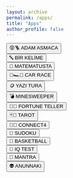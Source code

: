 ```yaml
---
layout: archive
permalink: /apps/
title: "Apps"
author_profile: false
---
```


<button onclick="location.href='../game/hangman/hangman.html'">😵🪜 ADAM ASMACA</button>  
<button onclick="location.href='../game/birkelime.html'">🔤 BİR KELİME</button>  
<button onclick="location.href='../game/matematusta.html'">🧮 MATEMATUSTA</button>  
<button onclick="location.href='../game/car-race.html'">🏁🏎️💨 CAR RACE</button>  
<button onclick="location.href='../game/yazitura.html'">🪙 YAZI TURA</button>  
<button onclick="location.href='../game/minesweeper.html'">💣 MINESWEEPER</button>  
<button onclick="location.href='../game/fortune-teller.html'">🔮✨ FORTUNE TELLER</button>  
<button onclick="location.href='../game/tarot/tarot-reader.html'">🃏🔮 TAROT</button>  
<button onclick="location.href='../game/connectfour.html'">🔴🔵 CONNECT4</button>  
<button onclick="location.href='../game/sudoku.html'">🔢 SUDOKU</button>  
<button onclick="location.href='../game/basketball.html'">🏀 BASKETBALL</button>  
<button onclick="location.href='../game/iqtest.html'">🧠 IQ TEST</button>  
<button onclick="location.href='../game/mantra.html'">🙏 MANTRA</button>  
<button onclick="location.href='../game/anunnaki.html'">👽 ANUNNAKI</button>  
